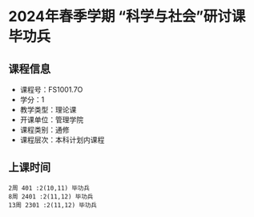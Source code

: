 # 2024年春季学期 “科学与社会”研讨课 毕功兵






## 课程信息

- 课程号：FS1001.7O
- 学分：1
- 教学类型：理论课
- 开课单位：管理学院
- 课程类别：通修
- 课程层次：本科计划内课程

## 上课时间

```
2周 401 :2(10,11) 毕功兵
8周 2401 :2(11,12) 毕功兵
13周 2301 :2(11,12) 毕功兵
```

